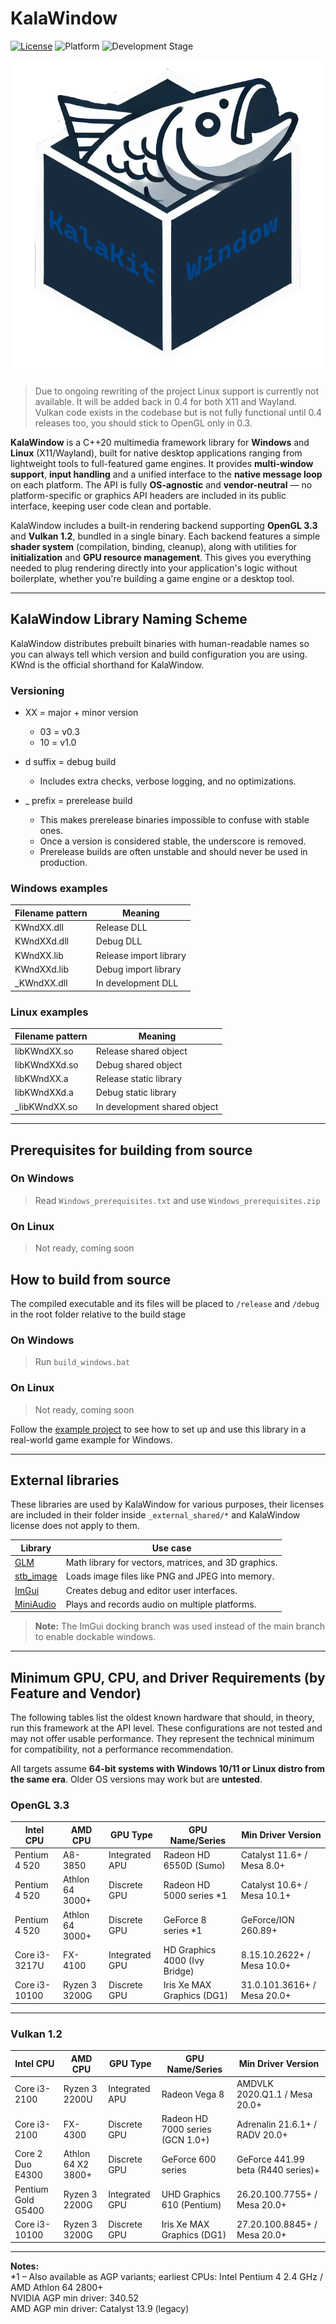 # KalaWindow

[![License](https://img.shields.io/badge/license-Zlib-blue)](LICENSE.md)
![Platform](https://img.shields.io/badge/platform-Windows%20%7C%20Linux-brightgreen)
![Development Stage](https://img.shields.io/badge/development-Alpha-yellow)

![Logo](logo.png)

> Due to ongoing rewriting of the project Linux support is currently not available. It will be added back in 0.4 for both X11 and Wayland. Vulkan code exists in the codebase but is not fully functional until 0.4 releases too, you should stick to OpenGL only in 0.3.

**KalaWindow** is a C++20 multimedia framework library for **Windows** and **Linux** (X11/Wayland), built for native desktop applications ranging from lightweight tools to full-featured game engines. It provides **multi-window support**, **input handling** and a unified interface to the **native message loop** on each platform. The API is fully **OS-agnostic** and **vendor-neutral** — no platform-specific or graphics API headers are included in its public interface, keeping user code clean and portable.

KalaWindow includes a built-in rendering backend supporting **OpenGL 3.3** and **Vulkan 1.2**, bundled in a single binary. Each backend features a simple **shader system** (compilation, binding, cleanup), along with utilities for **initialization** and **GPU resource management**. This gives you everything needed to plug rendering directly into your application's logic without boilerplate, whether you're building a game engine or a desktop tool.

---

## KalaWindow Library Naming Scheme

KalaWindow distributes prebuilt binaries with human-readable names so you can always tell which version and build configuration you are using. KWnd is the official shorthand for KalaWindow.

### Versioning

- XX = major + minor version
	- 03 = v0.3
	- 10 = v1.0

- d suffix = debug build
	- Includes extra checks, verbose logging, and no optimizations.
  
- _ prefix = prerelease build
	- This makes prerelease binaries impossible to confuse with stable ones.
	- Once a version is considered stable, the underscore is removed.
	- Prerelease builds are often unstable and should never be used in production.

### Windows examples

| Filename pattern | Meaning                |
|------------------|------------------------|
| KWndXX.dll       | Release DLL            |
| KWndXXd.dll      | Debug DLL              |
| KWndXX.lib       | Release import library |
| KWndXXd.lib      | Debug import library   |
| _KWndXX.dll      | In development DLL     |

### Linux examples

| Filename pattern | Meaning                      |
|------------------|------------------------------|
| libKWndXX.so     | Release shared object        |
| libKWndXXd.so    | Debug shared object          |
| libKWndXX.a      | Release static library       |
| libKWndXXd.a     | Debug static library         |
| _libKWndXX.so    | In development shared object |

---

## Prerequisites for building from source

### On Windows

> Read `Windows_prerequisites.txt` and use `Windows_prerequisites.zip`

### On Linux

> Not ready, coming soon

## How to build from source

The compiled executable and its files will be placed to `/release` and `/debug` in the root folder relative to the build stage

### On Windows

> Run `build_windows.bat`

### On Linux

> Not ready, coming soon

Follow the [example project](https://github.com/lost-empire-entertainment/circuit-chan) to see how to set up and use this library in a real-world game example for Windows.

---

## External libraries

These libraries are used by KalaWindow for various purposes, their licenses are included in their folder inside `_external_shared/*` and KalaWindow license does not apply to them.

| Library                                                              | Use case                                             |
|----------------------------------------------------------------------|------------------------------------------------------|
| [GLM](https://github.com/icaven/glm)                                 | Math library for vectors, matrices, and 3D graphics. |
| [stb_image](https://github.com/nothings/stb/blob/master/stb_image.h) | Loads image files like PNG and JPEG into memory.     |
| [ImGui](https://github.com/ocornut/imgui)                            | Creates debug and editor user interfaces.            |
| [MiniAudio](https://github.com/mackron/miniaudio)                    | Plays and records audio on multiple platforms.       |

> **Note:** The ImGui docking branch was used instead of the main branch to enable dockable windows.

---

## Minimum GPU, CPU, and Driver Requirements (by Feature and Vendor)

The following tables list the oldest known hardware that should, in theory, run this framework at the API level. These configurations are not tested and may not offer usable performance. They represent the technical minimum for compatibility, not a performance recommendation.

All targets assume **64-bit systems with Windows 10/11 or Linux distro from the same era**. Older OS versions may work but are **untested**.

### OpenGL 3.3

| Intel CPU           | AMD CPU            | GPU Type        | GPU Name/Series               | Min Driver Version                |
|---------------------|--------------------|-----------------|--------------------------------|------------------------------------|
| Pentium 4 520       | A8-3850            | Integrated APU  | Radeon HD 6550D (Sumo)         | Catalyst 11.6+ / Mesa 8.0+         |
| Pentium 4 520       | Athlon 64 3000+    | Discrete GPU    | Radeon HD 5000 series *1        | Catalyst 10.6+ / Mesa 10.1+        |
| Pentium 4 520       | Athlon 64 3000+    | Discrete GPU    | GeForce 8 series *1             | GeForce/ION 260.89+                |
| Core i3-3217U       | FX-4100            | Integrated GPU  | HD Graphics 4000 (Ivy Bridge)  | 8.15.10.2622+ / Mesa 10.0+         |
| Core i3-10100       | Ryzen 3 3200G      | Discrete GPU    | Iris Xe MAX Graphics (DG1)     | 31.0.101.3616+ / Mesa 20.0+        |

---

### Vulkan 1.2

| Intel CPU           | AMD CPU            | GPU Type        | GPU Name/Series               | Min Driver Version                |
|---------------------|--------------------|-----------------|--------------------------------|------------------------------------|
| Core i3-2100        | Ryzen 3 2200U      | Integrated APU  | Radeon Vega 8                  | AMDVLK 2020.Q1.1 / Mesa 20.0+      |
| Core i3-2100        | FX-4300            | Discrete GPU    | Radeon HD 7000 series (GCN 1.0+)| Adrenalin 21.6.1+ / RADV 20.0+     |
| Core 2 Duo E4300    | Athlon 64 X2 3800+ | Discrete GPU    | GeForce 600 series             | GeForce 441.99 beta (R440 series)+ |
| Pentium Gold G5400  | Ryzen 3 2200G      | Integrated GPU  | UHD Graphics 610 (Pentium)     | 26.20.100.7755+ / Mesa 20.0+       |
| Core i3-10100       | Ryzen 3 3200G      | Discrete GPU    | Iris Xe MAX Graphics (DG1)     | 27.20.100.8845+ / Mesa 20.0+       |

---

**Notes:**  
*1 – Also available as AGP variants; earliest CPUs: Intel Pentium 4 2.4 GHz / AMD Athlon 64 2800+  
     NVIDIA AGP min driver: 340.52  
     AMD AGP min driver: Catalyst 13.9 (legacy)